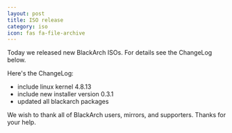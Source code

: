 ```yaml
---
layout: post
title: ISO release
category: iso
icon: fas fa-file-archive
---
```


Today we released new BlackArch ISOs. For details see the ChangeLog below.

Here's the ChangeLog:

* include linux kernel 4.8.13
* include new installer version 0.3.1
* updated all blackarch packages

We wish to thank all of BlackArch users, mirrors, and supporters. Thanks for your help.
